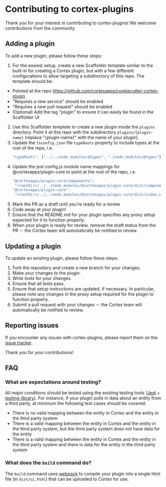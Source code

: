 # Contributing to cortex-plugins

Thank you for your interest in contributing to cortex-plugins! We welcome contributions from the community.

## Adding a plugin

To add a new plugin, please follow these steps:

1. For the easiest setup, create a new Scaffolder template similar to the built-in for creating a Cortex plugin, but with a few different configurations to allow targeting a subdirectory of this repo. The template should be:

- Pointed at the repo https://github.com/cortexapps/cookiecutter-cortex-plugin
- "Requires a new service" should be enabled
- "Requires a new pull request" should be enabled
- (Optional) Add the tag "plugin" to ensure it can easily be found in the Scaffolder UI

2. Use this Scaffolder template to create a new plugin inside the `plugins` directory. Point it at this repo with the subdirectory `plugins/{plugin-name}` (replace "{plugin-name}" with the name of your plugin).
3. Update the `tsconfig.json` file `typeRoots` property to include types at the root of the repo, i.e.
   ```js
   "typeRoots": ["../../node_modules/@types", "./node_modules/@types"],
   ```
4. Update the jest.config.js module name mappings for @cortexapps/plugin-core to point at the root of the repo, i.e.
   ```js
   "@cortexapps/plugin-core/components":
    "<rootDir>/../../node_modules/@cortexapps/plugin-core/dist/components.cjs.js",
   "@cortexapps/plugin-core":
    "<rootDir>/../../node_modules/@cortexapps/plugin-core/dist/index.cjs.js",
   ```
5. Mark the PR as a draft until you're ready for a review
6. Code away at your plugin!
7. Ensure that the README.md for your plugin specifies any proxy setup expected for it to function properly.
8. When your plugin is ready for review, remove the draft status from the PR -- the Cortex team will automatically be notified to review.

## Updating a plugin

To update an existing plugin, please follow these steps:

1. Fork the repository and create a new branch for your changes.
1. Make your changes to the plugin.
1. Write tests for your changes.
1. Ensure that all tests pass.
1. Ensure that setup instructions are updated, if necessary. In particular, please note any changes in the proxy setup required for the plugin to function properly.
1. Submit a pull request with your changes -- the Cortex team will automatically be notified to review.

## Reporting issues

If you encounter any issues with cortex-plugins, please report them on the [issue tracker](https://github.com/cortexapps/plugin-core/issues).

Thank you for your contributions!

## FAQ

### What are expectations around testing?

All _major_ conditions should be tested using the existing testing tools ([Jest](https://jestjs.io/) + [testing-library](https://testing-library.com/docs/react-testing-library/intro/)). For instance, if your plugin pulls in data about an entity from a third party, at minimum the following test cases should be covered:

- There is no valid mapping between the entity in Cortex and the entity in the third party system
- There is a valid mapping between the entity in Cortex and the entity in the third party system, but the third party system does not have data for the entity
- There is a valid mapping between the entity in Cortex and the entity in the third party system and there is data for the entity in the third party system

### What does the `build` command do?

The `build` command uses [webpack](https://webpack.js.org/) to compile your plugin into a single html file (in `dist/ui.html`) that can be uploaded to Cortex for use.
